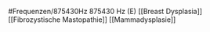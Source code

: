 #Frequenzen/875430Hz
875430 Hz (E)
[[Breast Dysplasia]]
[[Fibrozystische Mastopathie]]
[[Mammadysplasie]]
